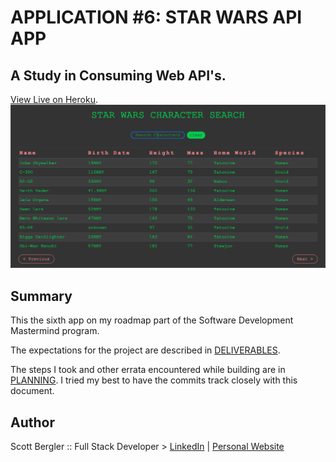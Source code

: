 # APPLICATION #6: STAR WARS API APP

## A Study in Consuming Web API's.

[View Live on Heroku](https://skillitzimberg.github.io/swapi/).  
![](./swapi.png)

## Summary

This the sixth app on my roadmap part of the Software Development Mastermind program.

The expectations for the project are described in [DELIVERABLES](./DELIVERABLES.md).

The steps I took and other errata encountered while building are in [PLANNING](./PLANNING.md). I tried my best to have the commits track closely with this document.

## Author

Scott Bergler :: Full Stack Developer > [LinkedIn](https://www.linkedin.com/in/scott-bergler/) | [Personal Website](https://oceancode.dev/)
